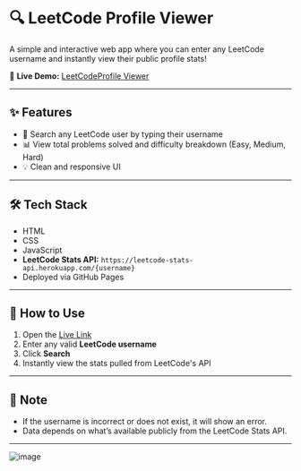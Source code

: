 # 🔍 LeetCode Profile Viewer

A simple and interactive web app where you can enter any LeetCode username and instantly view their public profile stats!

🔗 **Live Demo:** [LeetCodeProfile Viewer](https://suhani-01.github.io/LeetCodeProfile/)

---

## ✨ Features

- 🔎 Search any LeetCode user by typing their username
- 📊 View total problems solved and difficulty breakdown (Easy, Medium, Hard)
- 💡 Clean and responsive UI

---

## 🛠️ Tech Stack

- HTML  
- CSS  
- JavaScript  
- **LeetCode Stats API:** `https://leetcode-stats-api.herokuapp.com/{username}`  
- Deployed via GitHub Pages

---

## 🚀 How to Use

1. Open the [Live Link](https://suhani-01.github.io/LeetCodeProfile/)
2. Enter any valid **LeetCode username**
3. Click **Search**
4. Instantly view the stats pulled from LeetCode's API

---

## 📌 Note

- If the username is incorrect or does not exist, it will show an error.
- Data depends on what’s available publicly from the LeetCode Stats API.

---


![image](https://github.com/user-attachments/assets/14a49a66-ad34-4abe-97fa-b4ae22afde3a)


